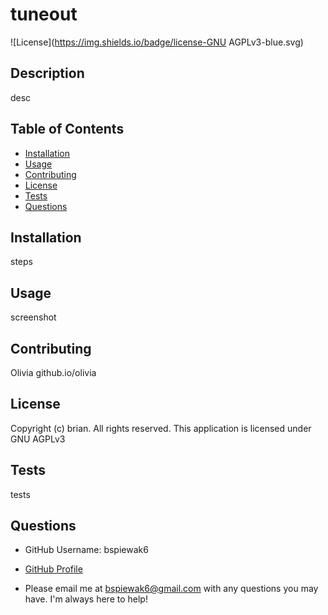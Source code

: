 
  # tuneout

  ![License](https://img.shields.io/badge/license-GNU AGPLv3-blue.svg)

  ## Description
  desc

  ## Table of Contents
  
  * [Installation](#installation)
  * [Usage](#usage)
  * [Contributing](#contributing)
  * [License](#license)
  * [Tests](#tests)
  * [Questions](#questions)

  ## Installation
  steps

  ## Usage
  screenshot

  ## Contributing
  Olivia
  github.io/olivia

  ## License
  Copyright (c) brian. All rights reserved.
  This application is licensed under GNU AGPLv3

  ## Tests
  tests

  ## Questions
  * GitHub Username: bspiewak6
  * [GitHub Profile](https://www.github.com/bspiewak6)
  
  * Please email me at bspiewak6@gmail.com with any questions you may have. I'm always here to help!
  